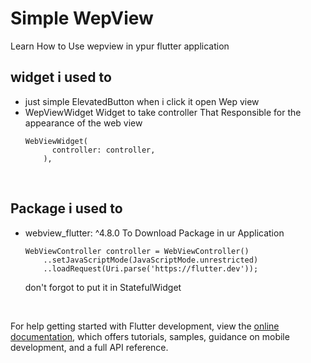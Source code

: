 # Simple WepView

Learn How to Use wepview in ypur flutter application 
<br>
## widget i used to 
- just simple ElevatedButton when i click it open Wep view <br>
- WepViewWidget Widget to take controller That Responsible for the appearance of the web view<br>
  ```
  WebViewWidget(
        controller: controller,
      ),
  ```
<br>

## Package i used to 
- webview_flutter: ^4.8.0 To Download Package in ur Application
  ```
  WebViewController controller = WebViewController()
      ..setJavaScriptMode(JavaScriptMode.unrestricted)
      ..loadRequest(Uri.parse('https://flutter.dev'));
  ```
  don't forgot to put it in StatefulWidget
  
<br>



For help getting started with Flutter development, view the
[online documentation](https://docs.flutter.dev/), which offers tutorials,
samples, guidance on mobile development, and a full API reference.
